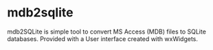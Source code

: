 # mdb2sqlite
mdb2SQLite is simple tool to convert MS Access (MDB) files to SQLite databases.
Provided with a User interface created with wxWidgets.
